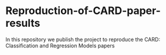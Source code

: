 # Reproduction-of-CARD-paper-results
In this repository we publish the project to reproduce the CARD: Classification and Regression Models papers
